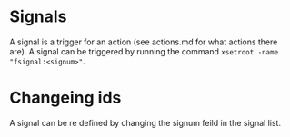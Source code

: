 # Signals

A signal is a trigger for an action (see actions.md for what actions there are).
A signal can be triggered by running the command `xsetroot -name "fsignal:<signum>"`.

# Changeing ids

A signal can be re defined by changing the signum feild in the signal list.
